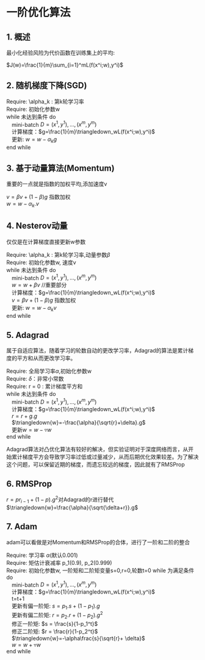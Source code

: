 # 一阶优化算法
## 1. 概述

最小化经验风险为代价函数在训练集上的平均:

$J(w)=\frac{1}{m}\sum_{i=1}^mL(f(x^i;w),y^i)$

## 2. 随机梯度下降(SGD)

Require: \alpha_k : 第k轮学习率 <br>
Require: 初始化参数w <br>
while 未达到条件 do <br>
&emsp;mini-batch $D = {(x^1,y^1),...,(x^m,y^m)}$ <br>
&emsp;计算梯度：$g=\frac{1}{m}\triangledown_wL(f(x^i;w),y^i)$<br>
&emsp;更新: $w = w - \alpha_kg$<br>
end while


## 3. 基于动量算法(Momentum)
重要的一点就是指数的加权平均,添加速度v

$v = \beta{v} + (1-\beta)g$ 指数加权<br>
$w = w - \alpha_k.v$

## 4. Nesterov动量
仅仅是在计算梯度直接更新w参数

Require: \alpha_k : 第k轮学习率,动量参数$\beta$ <br>
Require: 初始化参数w, 速度v <br>
while 未达到条件 do <br>
&emsp;mini-batch $D = {(x^1,y^1),...,(x^m,y^m)}$ <br>
&emsp;$w=w+\beta{v}$  //重要部分 <br>
&emsp;计算梯度：$g=\frac{1}{m}\triangledown_wL(f(x^i;w),y^i)$<br>
&emsp;$v = \beta{v} + (1-\beta)g$ 指数加权<br>
&emsp;更新: $w = w - \alpha_kv$<br>
end while

## 5. Adagrad
属于自适应算法，随着学习的轮数自动的更改学习率，Adagrad的算法是累计梯度的平方和从而更改学习率。

Require: 全局学习率$\alpha$,初始化参数w<br>
Require: $\delta$：非常小常数<br>
Require: r = 0 : 累计梯度平方和<br>
while 未达到条件 do<br>
&emsp;mini-batch $D = {(x^1,y^1),...,(x^m,y^m)}$ <br>
&emsp;计算梯度：$g=\frac{1}{m}\triangledown_wL(f(x^i;w),y^i)$<br>
&emsp;$r=r+g.g$<br>
&emsp;$\triangledown{w}=-\frac{\alpha}{\sqrt{r}+\delta}.g$<br>
&emsp;更新$w=w-\triangledown{w}$<br>
end while

Adagrad算法对凸优化算法有较好的解决，但实验证明对于深度网络而言，从开始累计梯度平方会导致学习率过低或过量减少，从而后期优化效果较差。为了解决这个问题，可以保留近期的梯度，而遗忘较远的梯度，因此就有了RMSProp

## 6. RMSProp
$r=pr_{i-1}+(1-p).g^2$对Adagrad的r进行替代<br>
$\triangledown{w}=\frac{\alpha}{\sqrt{\delta+r}}.g$

## 7. Adam
adam可以看做是对Momentum和RMSProp的合体，进行了一阶和二阶的整合

Require: 学习率 $\alpha$(默认0.001)<br>
Require: 矩估计衰减率 p_1(0.9), p_2(0.999)<br>
Require: 初始化参数w, 一阶矩和二阶矩变量s=0,r=0,轮数t=0
while 为满足条件 do<br>
&emsp;mini-batch $D = {(x^1,y^1),...,(x^m,y^m)}$ <br>
&emsp;计算梯度：$g=\frac{1}{m}\triangledown_wL(f(x^i;w),y^i)$<br>
&emsp;t=t+1<br>
&emsp;更新有偏一阶矩: $s=p_1.s+(1-p_1).g$<br>
&emsp;更新有偏二阶矩: $r=p_2.r+(1-p_2).g^2$<br>
&emsp;修正一阶矩: $s = \frac{s}{1-p_1^t}$<br>
&emsp;修正二阶矩: $r = \frac{r}{1-p_2^t}$<br>
&emsp;$\triangledown{w}=-\alpha\frac{s}{\sqrt{r}+
\delta}$<br>
&emsp;$w=w+\triangledown{w}$<br>
end while

    